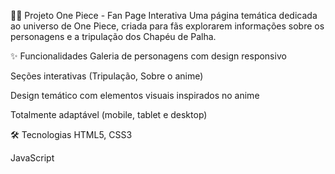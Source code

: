 🏴‍☠️ Projeto One Piece - Fan Page Interativa
Uma página temática dedicada ao universo de One Piece, criada para fãs explorarem informações sobre os personagens e a tripulação dos Chapéu de Palha.

✨ Funcionalidades
Galeria de personagens com design responsivo

Seções interativas (Tripulação, Sobre o anime)

Design temático com elementos visuais inspirados no anime

Totalmente adaptável (mobile, tablet e desktop)

🛠 Tecnologias
HTML5, CSS3

JavaScript 

